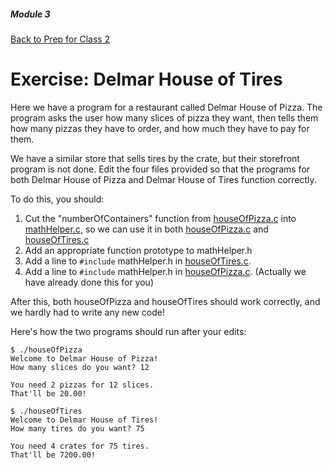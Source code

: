 ##### Module 3
[Back to Prep for Class 2](../../class2-prep#compiling-header-files)

# Exercise: Delmar House of Tires

Here we have a program for a restaurant called Delmar House of Pizza. The program asks the user how many slices of pizza they want, then tells them how many pizzas they have to order, and how much they have to pay for them.

We have a similar store that sells tires by the crate, but their storefront program is not done. Edit the four files provided so that the programs for both Delmar House of Pizza and Delmar House of Tires function correctly.

To do this, you should:

1. Cut the "numberOfContainers" function from [houseOfPizza.c](./houseOfPizza.html) into [mathHelper.c](./mathHelper.html), so we can use it in both [houseOfPizza.c](./houseOfPizza.html) and [houseOfTires.c](./houseOfTires.html)
2. Add an appropriate function prototype to mathHelper.h
3. Add a line to `#include` mathHelper.h in [houseOfTires.c](./houseOfTires.html).
4. Add a line to `#include` mathHelper.h in [houseOfPizza.c](./houseOfPizza.html). (Actually we have already done this for you)


After this, both houseOfPizza and houseOfTires should work correctly, and we hardly had to write any new code!

Here's how the two programs should run after your edits:

```nohighlight
$ ./houseOfPizza
Welcome to Delmar House of Pizza!
How many slices do you want? 12

You need 2 pizzas for 12 slices.
That'll be 20.00!
```

```nohighlight
$ ./houseOfTires
Welcome to Delmar House of Tires!
How many tires do you want? 75

You need 4 crates for 75 tires.
That'll be 7200.00!
```
